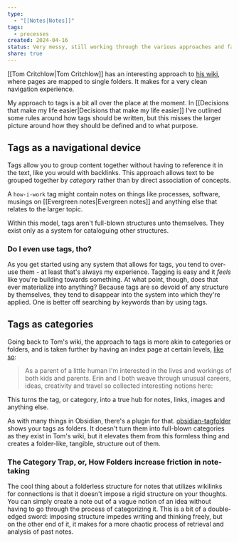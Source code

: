 ```yaml
---
type:
  - "[[Notes|Notes]]"
tags:
  - processes
created: 2024-04-16
status: Very messy, still working through the various approaches and far from reaching anything resembling a conclusion, or anything actionable really.
share: true
---
```


[[Tom Critchlow|Tom Critchlow]] has an interesting approach to [his wiki](https://tomcritchlow.com/wiki/), where pages are mapped to single folders. It makes for a very clean navigation experience.

My approach to tags is a bit all over the place at the moment. In [[Decisions that make my life easier|Decisions that make my life easier]] I've outlined some rules around how tags should be written, but this misses the larger picture around how they should be defined and to what purpose.

## Tags as a navigational device

Tags allow you to group content together without having to reference it in the text, like you would with backlinks. This approach allows text to be grouped together by _category_ rather than by direct association of concepts.

A `how-i-work` tag might contain notes on things like processes, software, musings on [[Evergreen notes|Evergreen notes]] and anything else that relates to the larger topic.

Within this model, tags aren't full-blown structures unto themselves. They exist only as a system for cataloguing other structures.

### Do I even use tags, tho?

As you get started using any system that allows for tags, you tend to over-use them - at least that's always my experience. Tagging is easy and it _feels_ like you're building towards something. At what point, though, does that ever materialize into anything? Because tags are so devoid of any structure by themselves, they tend to disappear into the system into which they're applied. One is better off searching by keywords than by using tags.

## Tags as categories

Going back to Tom's wiki, the approach to tags is more akin to categories or folders, and is taken further by having an index page at certain levels, [like so](https://tomcritchlow.com/wiki/parenting/):

> As a parent of a little human I'm interested in the lives and workings of both kids and parents. Erin and I both weave through unusual careers, ideas, creativity and travel so collected interesting notions here:

This turns the tag, or category, into a true hub for notes, links, images and anything else.

As with many things in Obsidian, there's a plugin for that. [obsidian-tagfolder](https://github.com/vrtmrz/obsidian-tagfolder) shows your tags as folders. It doesn't turn them into full-blown categories as they exist in Tom's wiki, but it elevates them from this formless thing and creates a folder-like, tangible, structure out of them.

### The Category Trap, or, How Folders increase friction in note-taking

The cool thing about a folderless structure for notes that utilizes wikilinks for connections is that it doesn't impose a rigid structure on your thoughts. You can simply create a note out of a vague notion of an idea without having to go through the process of categorizing it. This is a bit of a double-edged sword: imposing structure impedes writing and thinking freely, but on the other end of it, it makes for a more chaotic process of retrieval and analysis of past notes.
